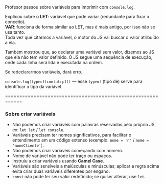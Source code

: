Profesor passou sobre variáveis para imprimir com `console.log`.

Explicou sobre o **LET**: variável que pode variar (redundante para fixar o conceito).  
**VAR**: funciona de forma similar ao LET, mas é mais antigo, por isso não se usa tanto.  
Toda vez que citarmos a variável, o motor do JS vai buscar o valor atribuído a ela.

Também mostrou que, ao declarar uma variável sem valor, dizemos ao JS que ela não tem valor definido. O JS segue uma sequência de execução, onde cada linha será lida e executada na ordem.

Se redeclararmos variáveis, dará erro.

`console.log(typeof(contatrpl))` — esse `typeof` (tipo de) serve para identificar o tipo da variável.

============================================================  
### Sobre criar variáveis
- Não podemos criar variáveis com palavras reservadas pelo próprio JS, ex: `let let` / `let console`.  
- Variáveis precisam ter nomes significativos, para facilitar o entendimento em um código extenso (exemplo: `nome = 'n'` / `nome = 'nomeCliente'`).  
- Não podemos criar variáveis começando com número.  
- Nome de variável não pode ter traço ou espaços.  
- Instruiu a criar variáveis usando **Camel Case**.  
- Variáveis são sensíveis a maiúsculas e minúsculas; aplicar a regra acima evita criar duas variáveis diferentes por engano.  
- `const` não pode ter seu valor redefinido; se quiser alterar, use `let`.
